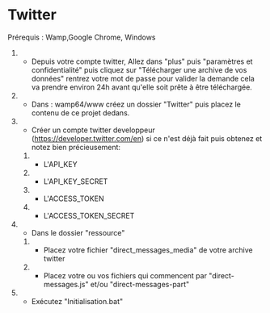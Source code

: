 # Twitter
Prérequis : Wamp,Google Chrome, Windows

1. - Depuis votre compte twitter, Allez dans "plus" puis "paramètres et confidentialité" puis cliquez sur  "Télécharger une archive de vos données" rentrez 
votre mot de passe pour valider la demande cela va prendre environ 24h avant qu'elle soit prête à être téléchargée.
2. - Dans : wamp64/www créez un dossier "Twitter" puis placez le contenu de ce projet dedans.
3. - Créer un compte twitter developpeur (https://developer.twitter.com/en)  si ce n'est déjà fait puis obtenez et notez bien précieusement: 
	1. - L'API_KEY 
	2. - L'API_KEY_SECRET
	3. - L'ACCESS_TOKEN
	4. - L'ACCESS_TOKEN_SECRET
  
4. - Dans le dossier "ressource"
	1. - Placez votre fichier "direct_messages_media" de votre archive twitter
	2. - Placez votre ou vos fichiers qui commencent par "direct-messages.js" et/ou "direct-messages-part"
    
 5. - Exécutez "Initialisation.bat" 
